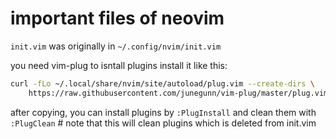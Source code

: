 # important files of neovim 

`init.vim` was originally in `~/.config/nvim/init.vim`

you need vim-plug to isntall plugins 
install it like this:
```bash
curl -fLo ~/.local/share/nvim/site/autoload/plug.vim --create-dirs \
    https://raw.githubusercontent.com/junegunn/vim-plug/master/plug.vim
```
after copying, you can install plugins by `:PlugInstall` 
and clean them with `:PlugClean` # note that this will clean plugins which is deleted from init.vim

